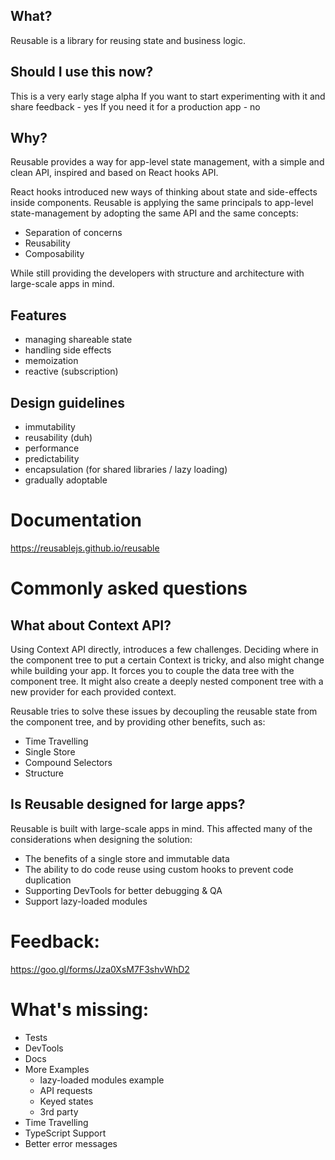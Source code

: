 ## What?

Reusable is a library for reusing state and business logic.

## Should I use this now?

This is a very early stage alpha
If you want to start experimenting with it and share feedback - yes
If you need it for a production app - no

## Why?

Reusable provides a way for app-level state management, with a simple and clean API, inspired and based on React hooks API.

React hooks introduced new ways of thinking about state and side-effects inside components.
Reusable is applying the same principals to app-level state-management by adopting the same API and the same concepts:

- Separation of concerns
- Reusability
- Composability

While still providing the developers with structure and architecture with large-scale apps in mind.

## Features
- managing shareable state
- handling side effects
- memoization
- reactive (subscription)

## Design guidelines
- immutability
- reusability (duh)
- performance
- predictability
- encapsulation (for shared libraries / lazy loading)
- gradually adoptable

# Documentation
https://reusablejs.github.io/reusable

# Commonly asked questions

## What about Context API?

Using Context API directly, introduces a few challenges. Deciding where in the component tree to put a certain Context is tricky, and also might change while building your app. It forces you to couple the data tree with the component tree. It might also create a deeply nested component tree with a new provider for each provided context.  

Reusable tries to solve these issues by decoupling the reusable state from the component tree, and by providing other benefits, such as:
- Time Travelling
- Single Store
- Compound Selectors
- Structure

## Is Reusable designed for large apps?

Reusable is built with large-scale apps in mind.
This affected many of the considerations when designing the solution:

- The benefits of a single store and immutable data
- The ability to do code reuse using custom hooks to prevent code duplication
- Supporting DevTools for better debugging & QA
- Support lazy-loaded modules

# Feedback:

https://goo.gl/forms/Jza0XsM7F3shvWhD2

# What's missing:

- Tests
- DevTools
- Docs
- More Examples
  - lazy-loaded modules example
  - API requests
  - Keyed states
  - 3rd party
- Time Travelling
- TypeScript Support
- Better error messages
